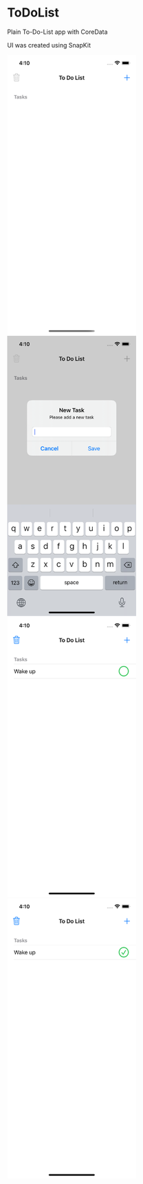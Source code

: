 # ToDoList
Plain To-Do-List app with CoreData

UI was created using SnapKit

<img src="images/1.png" width="300"> <img src="images/2.png" width="300"> <img src="images/3.png" width="300"> <img src="images/4.png" width="300">

